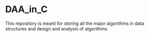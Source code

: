 # DAA_in_C
This repository is meant for storing all the major algorithms in data structures and design and analysis of algorithms.
